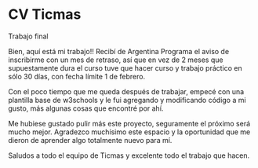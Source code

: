 # CV Ticmas
 Trabajo final
 
Bien, aquí está mi trabajo!! Recibí de Argentina Programa el aviso de inscribirme con un mes de retraso, así que en vez de 2 meses que supuestamente dura el curso tuve que hacer curso y trabajo práctico en sólo 30 días, con fecha límite 1 de febrero. 

Con el poco tiempo que me queda después de trabajar, empecé con una plantilla base de w3schools y le fui agregando y modificando código a mi gusto, más algunas cosas que encontré por ahí.

Me hubiese gustado pulir más este proyecto, seguramente el próximo será mucho mejor. Agradezco muchísimo este espacio y la oportunidad que me dieron de aprender algo totalmente nuevo para mí.

Saludos a todo el equipo de Ticmas y excelente todo el trabajo que hacen.
